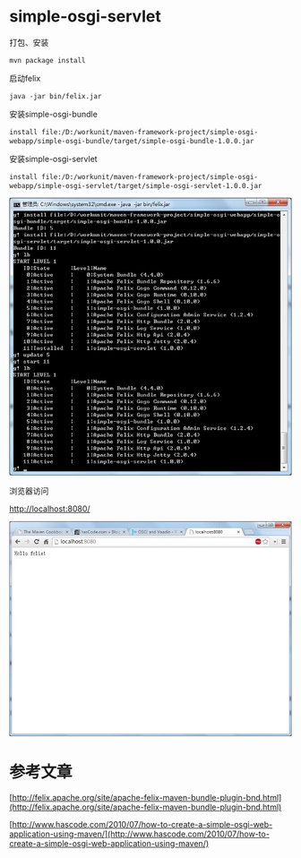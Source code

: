 # simple-osgi-servlet

打包、安装

```
mvn package install
```

启动felix

```
java -jar bin/felix.jar
```

安装simple-osgi-bundle

```
install file:/D:/workunit/maven-framework-project/simple-osgi-webapp/simple-osgi-bundle/target/simple-osgi-bundle-1.0.0.jar
```

安装simple-osgi-servlet

```
install file:/D:/workunit/maven-framework-project/simple-osgi-webapp/simple-osgi-servlet/target/simple-osgi-servlet-1.0.0.jar
```


![](src/main/resources/osgi-felix-servlet.jpg)

浏览器访问

[http://localhost:8080/](http://localhost:8080/)

![](src/main/resources/osgi-felix-web.jpg)

# 参考文章

[http://felix.apache.org/site/apache-felix-maven-bundle-plugin-bnd.html](http://felix.apache.org/site/apache-felix-maven-bundle-plugin-bnd.html)

[http://www.hascode.com/2010/07/how-to-create-a-simple-osgi-web-application-using-maven/](http://www.hascode.com/2010/07/how-to-create-a-simple-osgi-web-application-using-maven/)